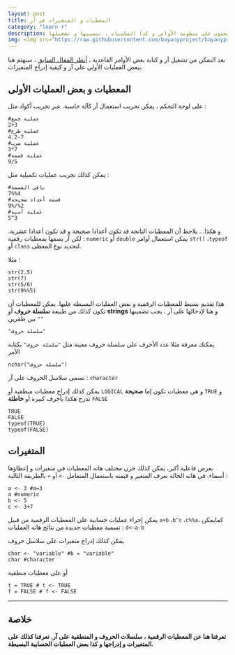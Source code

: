 ```yaml
---
layout: post
title: المعطيات و المتغيرات في آر
category: "learn r"
description: تقديم لبيئة العمل العامة على آر تحتوي على منظومة الأوامر و كذا المكتبات ، تنصيبها و تشغيلها
img: <img src="https://raw.githubusercontent.com/bayanyproject/bayanyproject.github.io/refs/heads/main/images/R_logo.png" width='100' height= auto/>
---
```


بعد التمكن من تشغيل آر و كتابة بعض الأوامر القاعدية ، [أنظر المقال السابق]("/environment-and-libraries") ، سنهتم هنا ببعض العمليات الأولى على آر و كيفية إدراج المتغيرات.


## المعطيات و بعض العمليات الأولى

على لوحة التحكم ، يمكن تجريب استعمال آر كآلة حاسبة. عبر تجريب أكواد مثل :
```
#عملية جمع
2+3
#عملية طرح
4.2-7
#عملية ضرب
3*7
#عملية قسمة
9/5
```

يمكن كذلك تجريب عمليات تكميلية مثل :
```
#باقي القسمة
7%%4
#قسمة أعداد صحيحة
9%/%2
#عملية أسية
5^3
```
و هكذا...
يلاحظ أن المعطيات الناتجة قد تكون أعدادا صحيحة و قد تكون أعدادا عشرية. لكن آر يصفها بمعطيات رقمية : ```numeric``` أو ```double```
يمكن استعمال أوامر ```str()``` ،```typeof``` أو ```class``` لتحديد نوع المعطى.

مثلا :
```
str(2.5)
str(7)
str(5/6)
str(9%%5)
```

هذا تقديم بسيط للمعطيات الرقمية و بعض العمليات البسيطة عليها.
يمكن للمعطيات أن تكون كذلك من طبيعة **سلسلة حروف** أو **strings** و هنا لإدخالها على آر ، يجب تضمينها بين ظفرين ```""```
```
"سلسلة حروف"
```

يمكنك معرفة مثلا عدد الأحرف على سلسلة حروف معينة مثل ```"سلسلة حروف"``` بكتابة الأمر 
```
nchar("سلسلة حروف")
```
تسمى سلاسل الحروف على آر : ```character```

يمكن كذلك إدراج معطيات منطقية أو ```LOGICAL``` و هي معطيات تكون إما **صحيحة** ```TRUE``` و تدرج هكذا بأحرف كبيرة أو **خاطئة** ```FALSE```
```
TRUE
FALSE
typeof(TRUE)
typeof(FALSE)
```

## المتغيرات

بغرض فاعلية أكبر، يمكن كذلك خزن مختلف هاته المعطيات في متغيرات و إعطاؤها أسماء. في هاته الحالة نعرف المتغير و قيمته باستعمال المتعامل ```->``` أو ```=``` بالطريقة التالية : 
```
a <- 3 #a=3
a #numeric
b <- 5
c <- 3+7
```

يمكن إجراء عمليات حسابية على المعطيات الرقمية من قبيل ```a+b``` ،```b^c``` ،```c%%a```، كمايمكن تسمية معطيات جديدة من نتائج هاته العمليات : ```d<-a-b```

يمكن كذلك إدراج متغيرات على سلاسل حروف
```
char <- "variable" #b = "variable"
char #character
```

أو على معطيات منطقية
```
t = TRUE # t <- TRUE
f = FALSE # f <- FALSE
```
---
## خلاصة

**تعرفنا هنا عن المعطيات الرقمية ، سلسلات الحروف و المنطقية على آر. تعرفنا كذلك على المتغيرات و إدراجها و كذا بعض العمليات الحسابية البسيطة.**
